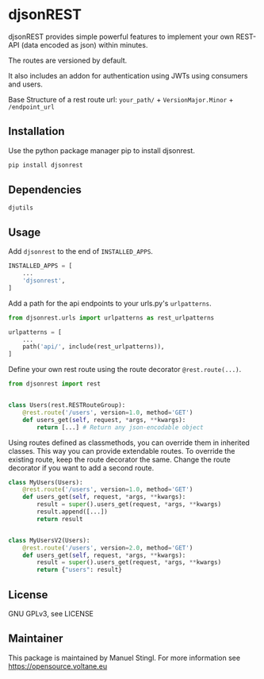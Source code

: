 # djsonREST
djsonREST provides simple powerful features to implement your own REST-API (data encoded as json) within minutes.

The routes are versioned by default.

It also includes an addon for authentication using JWTs using consumers and users.

Base Structure of a rest route url:
`your_path/` + `VersionMajor.Minor` + `/endpoint_url`

## Installation
Use the python package manager pip to install djsonrest.

```bash
pip install djsonrest
```

## Dependencies
`djutils`

## Usage
Add `djsonrest` to the end of `INSTALLED_APPS`.
```python
INSTALLED_APPS = [
    ...
    'djsonrest',
]
```

Add a path for the api endpoints to your urls.py's `urlpatterns`.
```python
from djsonrest.urls import urlpatterns as rest_urlpatterns

urlpatterns = [
    ...
    path('api/', include(rest_urlpatterns)),
]
```

Define your own rest route using the route decorator `@rest.route(...)`.
```python
from djsonrest import rest


class Users(rest.RESTRouteGroup):
    @rest.route('/users', version=1.0, method='GET')
    def users_get(self, request, *args, **kwargs):
        return [...] # Return any json-encodable object
```

Using routes defined as classmethods, you can override them in inherited classes. This way you can provide extendable routes.
To override the existing route, keep the route decorator the same. Change the route decorator if you want to add a second route.
```python
class MyUsers(Users):
    @rest.route('/users', version=1.0, method='GET')
    def users_get(self, request, *args, **kwargs):
        result = super().users_get(request, *args, **kwargs)
        result.append([...])
        return result


class MyUsersV2(Users):
    @rest.route('/users', version=2.0, method='GET')
    def users_get(self, request, *args, **kwargs):
        result = super().users_get(request, *args, **kwargs)
        return {"users": result}
```

## License
GNU GPLv3, see LICENSE

## Maintainer
This package is maintained by Manuel Stingl.
For more information see https://opensource.voltane.eu
